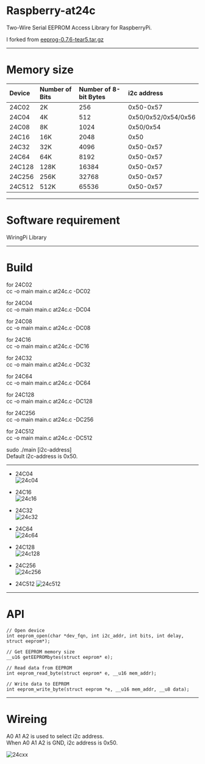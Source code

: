# Raspberry-at24c

Two-Wire Serial EEPROM Access Library for RaspberryPi.   

I forked from [eeprog-0.7.6-tear5.tar.gz](https://www.richud.com/wiki/Rasberry_Pi_I2C_EEPROM_Program)   

---

# Memory size

|Device|Number of Bits|Number of 8-bit Bytes|i2c address|
|:---|:---|:---|:---|
|24C02|2K|256|0x50-0x57|
|24C04|4K|512|0x50/0x52/0x54/0x56|
|24C08|8K|1024|0x50/0x54|
|24C16|16K|2048|0x50|
|24C32|32K|4096|0x50-0x57|
|24C64|64K|8192|0x50-0x57|
|24C128|128K|16384|0x50-0x57|
|24C256|256K|32768|0x50-0x57|
|24C512|512K|65536|0x50-0x57|

---

# Software requirement

WiringPi Library   

---

# Build
for 24C02   
cc -o main main.c at24c.c -DC02

for 24C04   
cc -o main main.c at24c.c -DC04

for 24C08   
cc -o main main.c at24c.c -DC08

for 24C16   
cc -o main main.c at24c.c -DC16

for 24C32   
cc -o main main.c at24c.c -DC32

for 24C64   
cc -o main main.c at24c.c -DC64

for 24C128   
cc -o main main.c at24c.c -DC128

for 24C256   
cc -o main main.c at24c.c -DC256

for 24C512   
cc -o main main.c at24c.c -DC512

sudo ./main [i2c-address]   
Default i2c-address is 0x50.   

---

- 24C04   
![24c04](https://user-images.githubusercontent.com/6020549/79177539-08dd1480-7e3e-11ea-82d1-0c2baf508fe8.jpg)

- 24C16   
![24c16](https://user-images.githubusercontent.com/6020549/79177549-0c709b80-7e3e-11ea-9342-39a12b610e21.jpg)

- 24C32   
![24c32](https://user-images.githubusercontent.com/6020549/79177555-0f6b8c00-7e3e-11ea-9dc1-ea0ee03f80f1.jpg)

- 24C64   
![24c64](https://user-images.githubusercontent.com/6020549/79177559-12ff1300-7e3e-11ea-811e-10c509326e99.jpg)

- 24C128   
![24c128](https://user-images.githubusercontent.com/6020549/79177565-15fa0380-7e3e-11ea-966e-85721f64bd66.jpg)

- 24C256   
![24c256](https://user-images.githubusercontent.com/6020549/79177569-198d8a80-7e3e-11ea-81fd-baaff732252f.jpg)

- 24C512
![24c512](https://user-images.githubusercontent.com/6020549/83345333-c9ff1180-a34c-11ea-8c7c-24ed6d2f3777.jpg)

---

# API

```
// Open device
int eeprom_open(char *dev_fqn, int i2c_addr, int bits, int delay, struct eeprom*);

// Get EEPROM memory size
__u16 getEEPROMbytes(struct eeprom* e);

// Read data from EEPROM
int eeprom_read_byte(struct eeprom* e, __u16 mem_addr);

// Write data to EEPROM
int eeprom_write_byte(struct eeprom *e, __u16 mem_addr, __u8 data);
```

---

# Wireing
A0 A1 A2 is used to select i2c address.   
When A0 A1 A2 is GND, i2c address is 0x50.   

![24cxx](https://user-images.githubusercontent.com/6020549/59955416-fd8eb600-94c4-11e9-87f8-246db2913a04.jpg)

